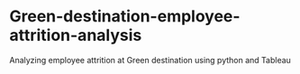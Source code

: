 # Green-destination-employee-attrition-analysis
Analyzing employee attrition at Green destination using python and Tableau
